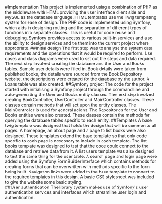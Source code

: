 #Implementation
This project is implemented using a combination of PHP as the middleware with HTML providing the user interface client side and MySQL as the database language.  HTML templates use the Twig templating system for ease of design.  The PHP code is implemented using Symfony, which aids in designing routing and the separation of different types of functions into separate classes.  This is useful for code reuse and debugging.  Symfony provides access to various built-in services and also the ability to design services and tie them into the current project where appropriate.
##Initial design
The first step was to analyse the system data requirements and the operations that it would be required to perform.  Use cases and class diagrams were used to set out the steps and data required.  The next step involved creating the database and the User and Books tables.  Sample user details were filled in.  Book details were taken from published books, the details were sourced from the Book Depository website, the descriptions were created for the database by the author.  A Loans table was also created.
##Symfony project
The code for the project started with initialising a Symfony project through the command line and auto-generating the User and Books entity classes. The next step involved creating BookController, UserController and MainController classes.  These classes contain methods that will act upon the entity classes.  The MainController is used for general acions.  The Repositories for the User and Books entities were also created.  These classes contain the methods for querying the database tables specific to each entity.
##Templates
A base twig template was designed that holds the design that will be common to all pages.  A homepage, an about page and a page to list books were also designed.  These templates extend the base template so that only code specific to each page is necessary to include in each template.  The list books template was designed to test that the code could connect to the database and retrieve data from it.  A list users template was also designed to test the same thing for the user table. A search page and login page were added using the Symfony FormBuilderInterface which contains methods for creating forms that can be overwritten with methods specific to the form being built.  Navigation links were added to the base template to connect to the required templates in this design.  A basic CSS stylesheet was included to give the website some basic styling.  
##User authentication
The library system makes use of Symfony's user authentication services and interfaces which streamline user login and authentication.
